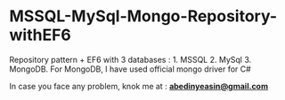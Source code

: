 # MSSQL-MySql-Mongo-Repository-withEF6
Repository pattern + EF6 with 3 databases : 1. MSSQL 2. MySql 3. MongoDB. For MongoDB, I have used official mongo driver for C#

In case you face any problem, knok me at : **abedinyeasin@gmail.com**



